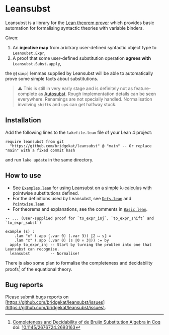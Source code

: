 # Leansubst

Leansubst is a library for the [Lean theorem prover](https://leanprover.github.io/) which provides basic automation for formalising syntactic theories with variable binders.

Given:

1. An **injective map** from arbitrary user-defined syntactic object type to `Leansubst.Expr`,
2. A proof that some user-defined substitution operation **agrees with** `Leansubst.Subst.apply`,

the `@[simp]` lemmas supplied by Leansubst will be able to automatically prove some simple facts about substitutions.

> ⚠ This is still in very early stage and is definitely not as feature-complete as [Autosubst](https://github.com/coq-community/autosubst/). Rough implementation details can be seen everywhere. Renamings are not specially handled. Normalisation involving `shift`s and `up`s can get halfway stuck.

## Installation

Add the following lines to the `lakefile.lean` file of your Lean 4 project:

```lean
require leansubst from git
  "https://github.com/bridgekat/leansubst" @ "main" -- Or replace "main" with a fixed commit hash
```

and run `lake update` in the same directory.

## How to use

- See [`Examples.lean`](Leansubst/Examples.lean) for using Leansubst on a simple λ-calculus with pointwise substitutions defined.
- For the definitions used by Leansubst, see [`Defs.lean`](Leansubst/Defs.lean) and [`Pointwise.lean`](Leansubst/Pointwise.lean).
- For theorems and explanations, see the comments in [`Basic.lean`](Leansubst/Basic.lean).

```lean
-- ... (User-supplied proof for `to_expr_inj`, `to_expr_shift` and `to_expr_subst`)

example (s) :
    .lam "x" (.app (.var 0) (.var 3)) ⟦2 ↦ s⟧ =
    .lam "x" (.app (.var 0) (s ⟦0 ↟ 3⟧)) := by
  apply to_expr_inj -- Start by turning the problem into one that Leansubst can recognise.
  leansubst         -- Normalise!
```

There is also some plan to formalise the completeness and decidability proofs[^1] of the equational theory.

## Bug reports

Please submit bugs reports on [https://github.com/bridgekat/leansubst/issues](https://github.com/bridgekat/leansubst/issues).

[^1]: [Completeness and Decidability of de Bruijn Substitution Algebra in Coq](https://www.ps.uni-saarland.de/Publications/documents/SchaeferEtAl_2015_Completeness.pdf) doi: [10.1145/2676724.2693163](https://doi.org/10.1145/2676724.2693163)
